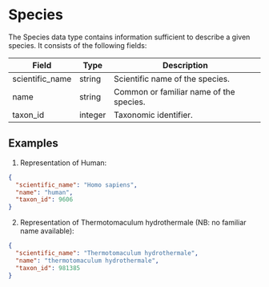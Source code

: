 # Species

The Species data type contains information sufficient to describe a given species. It consists of the following fields:

| Field               | Type      | Description                               |
|---------------------|-----------|-------------------------------------------|
| scientific_name     | string    | Scientific name of the species.
| name                | string    | Common or familiar name of the species.
| taxon_id            | integer   | Taxonomic identifier.

## Examples

1. Representation of Human:

```json
{
  "scientific_name": "Homo sapiens",
  "name": "human",
  "taxon_id": 9606
}
```

2. Representation of Thermotomaculum hydrothermale (NB: no familiar name available):

```json
{
  "scientific_name": "Thermotomaculum hydrothermale",
  "name": "thermotomaculum hydrothermale",
  "taxon_id": 981385
}
```
